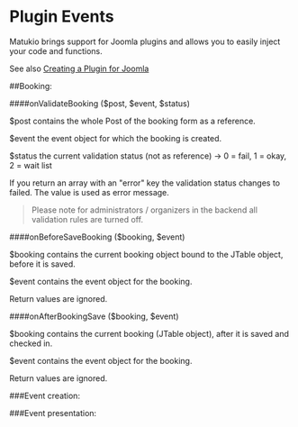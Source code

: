 # Plugin Events

Matukio brings support for Joomla plugins and allows  you to easily inject your code and functions.

See also [Creating a Plugin for Joomla](https://docs.joomla.org/J3.x:Creating_a_Plugin_for_Joomla)

##Booking:

####onValidateBooking ($post, $event, $status)

$post contains the whole Post of the booking form as a reference.

$event the event object for which the booking is created.

$status the current validation status (not as reference) -> 0 = fail, 1 = okay, 2 = wait list

If you return an array with an "error" key the validation status changes to failed. The value is used as error message.

>Please note for administrators / organizers in the backend all validation rules are turned off.

####onBeforeSaveBooking ($booking, $event)

$booking contains the current booking object bound to the JTable object, before it is saved. 

$event contains the event object for the booking.

Return values are ignored.

####onAfterBookingSave ($booking, $event)

$booking contains the current booking (JTable object), after it is saved and checked in. 

$event contains the event object for the booking.

Return values are ignored.

###Event creation: 

###Event presentation:

